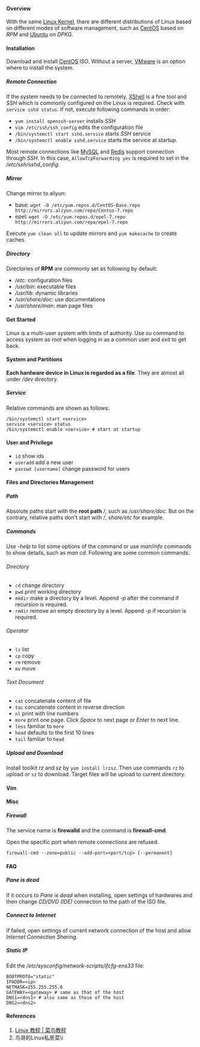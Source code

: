 #### Overview

With the same [Linux Kernel](https://www.kernel.org/), there are different distributions of Linux based on different modes of software management, such as [CentOS](https://www.centos.org/) based on *RPM* and [Ubuntu](https://ubuntu.com/) on *DPKG*.

#### Installation

Download and install [CentOS](https://www.centos.org/download/) ISO. Without a server, [VMware](https://www.vmware.com/cn) is an option where to install the system.

##### Remote Connection

If the system needs to be connected to remotely, [XShell](https://www.netsarang.com/zh/xshell-download/) is a fine tool and *SSH* which is commonly configured on the Linux is required. Check with `service sshd status`. If not, execute following commands in order: 

- `yum install openssh-server` installs *SSH*
- `vim /etc/ssh/ssh_config` edits the configuration file
- `/bin/systemctl start sshd.service` starts *SSH* service
- `/bin/systemctl enable sshd.service` starts the service at startup.

Most remote connections like [MySQL](mysql/index.md) and [Redis](redis.md) support connection through *SSH*. In this case, `AllowTcpForwarding yes` is required to set in the */etc/ssh/sshd_config*.

##### Mirror

Change mirror to aliyun:

- base: `wget -O /etc/yum.repos.d/CentOS-Base.repo http://mirrors.aliyun.com/repo/Centos-7.repo`
- epel: `wget -O /etc/yum.repos.d/epel-7.repo http://mirrors.aliyun.com/repo/epel-7.repo`

Execute `yum clean all` to update mirrors and `yum makecache` to create caches.

##### Directory

Directories of **RPM** are commonly set as following by default:

- */etc*: configuration files
- */usr/bin*: executable files
- */usr/lib*: dynamic libraries
- */usr/share/doc*: use documentations
- */usr/share/man*: man page files

#### Get Started

Linux is a multi-user system with limits of authority. Use *su* command to access system as *root* when logging in as a common user and *exit* to get back.

#### System and Partitions

**Each hardware device in Linux is regarded as a file**. They are almost all under */dev* directory.

##### Service

Relative commands are shown as follows:

```shell
/bin/systemctl start <service>
service <service> status
/bin/systemctl enable <service> # start at startup
```

#### User and Privilege

- `id` show ids
- `useradd` add a new user
- `passwd [username]` change password for users

#### Files and Directories Management

##### Path

Absolute paths start with the **root path** */*, such as */usr/share/doc*. But on the contrary, relative paths don't start with */*, *share/etc* for example.

##### Commands

Use *-help* to list some options of the command or use *man*/*info* commands to show details, such as *man cd*. Following are some common commands.

###### Directory

- `cd` change directory
- `pwd` print working directory
- `mkdir` make a directory by a level. Append *-p* after the command if recursion is required.
- `rmdir` remove an empty directory by a level. Append *-p* if recursion is required.

###### Operator

- `ls` list
- `cp` copy
- `rm` remove
- `mv` move

###### Text Document

- `cat` concatenate content of file
- `tac` concatenate content in reverse direction
- `nl` print with line numbers
- `more` print one page. Click *Space* to next page or *Enter* to next line.
- `less` familiar to `more`
- `head` defaults to the first 10 lines
- `tail` familiar to `head`

##### Upload and Download

Install toolkit *rz* and *sz* by `yum install lrzsz`. Then use commands `rz` to upload or `sz` to download. Target files will be upload to current directory.

#### Vim

#### Misc

##### Firewall

The service name is **firewalld** and the command is **firewall-cmd**.

Open the specific port when remote connections are refused.

```shell
firewall-cmd --zone=public --add-port=<port/tcp> [--permanent]
```

#### FAQ

##### Pane is dead

If it occurs to *Pane is dead* when installing, open settings of hardwares and then change *CD/DVD (IDE)* connection to the path of the ISO file.

##### Connect to Internet

If failed, open settings of current network connection of the host and allow *Internet Connection Sharing*.

##### Static IP

Edit the */etc/sysconfig/network-scripts/ifcfg-ens33* file:

```
BOOTPROTO="static"
IPADDR=<ip>
NETMASK=255.255.255.0
GATEWAY=<gateway> # same as that of the host
DNS1=<dns1> # also same as those of the host
DNS2=<dns2>
```

#### References

1. [Linux 教程 | 菜鸟教程](https://www.runoob.com/linux/linux-tutorial.html)
2. 鸟哥的Linux私房菜\i
